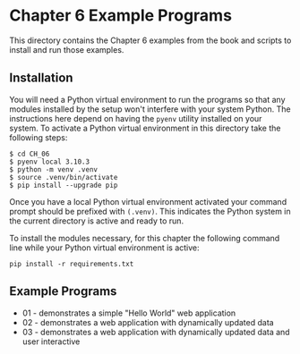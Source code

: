 # Chapter 6 Example Programs

This directory contains the Chapter 6 examples from the book and scripts to install and run those examples.

## Installation

You will need a Python virtual environment to run the programs so that any modules installed by the setup won't interfere with your system Python. The instructions here depend on having the `pyenv` utility installed on your system. To activate a Python virtual environment in this directory take the following steps:

```console
$ cd CH_06
$ pyenv local 3.10.3
$ python -m venv .venv
$ source .venv/bin/activate
$ pip install --upgrade pip
```

Once you have a local Python virtual environment activated your command prompt should be prefixed with `(.venv)`. This indicates the Python system in the current directory is active and ready to run.

To install the modules necessary, for this chapter the following command line while your Python virtual environment is active:

```console
pip install -r requirements.txt
```

## Example Programs

- 01 - demonstrates a simple "Hello World" web application
- 02 - demonstrates a web application with dynamically updated data
- 03 - demonstrates a web application with dynamically updated data and user interactive